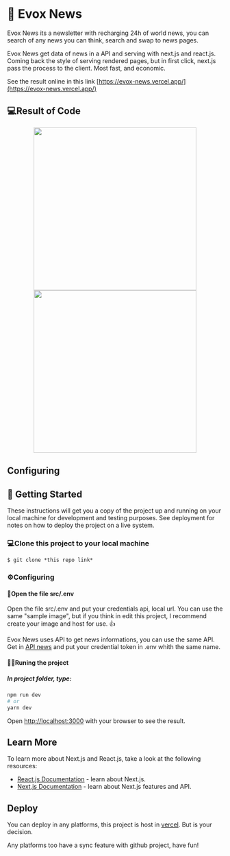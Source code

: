 # 📰 Evox News

Evox News its a newsletter with recharging 24h of world news, you can search of any news you can think, search and swap to news pages.

Evox News get data of news in a API and serving with next.js and react.js. Coming back the style of serving rendered pages, but in first click, next.js pass the process to the client. Most fast, and economic.

See the result online in this link [https://evox-news.vercel.app/](https://evox-news.vercel.app/)

## 💻Result of Code
<div align="center">
    <img src ="https://i.imgur.com/uVWm2DN.gif" height="380" widht="197">
    <img src ="https://i.imgur.com/C1hvA9m.gif" height="380" >
</div>

## Configuring

## 🚀 Getting Started

These instructions will get you a copy of the project up and running on your local machine for development and testing purposes. See deployment for notes on how to deploy the project on a live system.

### 💻Clone this project to your local machine
```
$ git clone *this repo link*
```

### ⚙️Configuring

#### 📁Open the file src/.env

Open the file src/.env and put your credentials api, local url. You can use the same "sample image", but if you think in edit this project, I recommend create your image and host for use. 👍

Evox News uses API to get news informations, you can use the same API. Get in [API news](https://newsapi.org/) and put your credential token in .env whith the same name.

#### 🏃‍♂️Runing the project

##### In project folder, type:

```bash
npm run dev
# or
yarn dev
```

Open [http://localhost:3000](http://localhost:3000) with your browser to see the result.

## Learn More

To learn more about Next.js and React.js, take a look at the following resources:

- [React.js Documentation](https://reactjs.org/docs/getting-started.html) - learn about Next.js.
- [Next.js Documentation](https://nextjs.org/docs) - learn about Next.js features and API.

## Deploy

You can deploy in any platforms, this project is host in [vercel](https://vercel.com/import). But is your decision.

Any platforms too have a sync feature with github project, have fun!